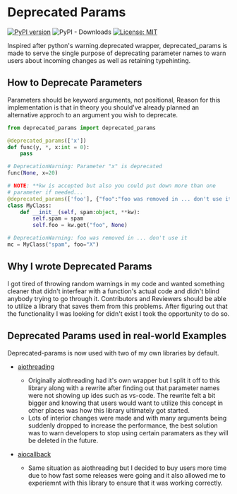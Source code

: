 # Deprecated Params 
[![PyPI version](https://badge.fury.io/py/deprecated-params.svg)](https://badge.fury.io/py/deprecated-params)
![PyPI - Downloads](https://img.shields.io/pypi/dm/deprecated-params)
[![License: MIT](https://img.shields.io/badge/License-MIT-yellow.svg)](https://opensource.org/licenses/MIT)

Inspired after python's warning.deprecated wrapper, deprecated_params is made to serve the single purpose of deprecating parameter names to warn users
about incoming changes as well as retaining typehinting.



## How to Deprecate Parameters
Parameters should be keyword arguments, not positional, Reason
for this implementation is that in theory you should've already 
planned an alternative approch to an argument you wish 
to deprecate.

```python
from deprecated_params import deprecated_params

@deprecated_params(['x'])
def func(y, *, x:int = 0):
    pass

# DeprecationWarning: Parameter "x" is deprecated
func(None, x=20)

# NOTE: **kw is accepted but also you could put down more than one 
# parameter if needed...
@deprecated_params(['foo'], {"foo":"foo was removed in ... don't use it"}, display_kw=False)
class MyClass:
    def __init__(self, spam:object, **kw):
        self.spam = spam
        self.foo = kw.get("foo", None)

# DeprecationWarning: foo was removed in ... don't use it
mc = MyClass("spam", foo="X")
```

## Why I wrote Deprecated Params
I got tired of throwing random warnings in my code and wanted something cleaner that didn't 
interfear with a function's actual code and didn't blind anybody trying to go through it. 
Contributors and Reviewers should be able to utilize a library that saves them from this problems.
After figuring out that the functionality I was looking for didn't exist I took the opportunity 
to do so.

## Deprecated Params used in real-world Examples 
Deprecated-params is now used with two of my own libraries by default. 

- [aiothreading](https://github.com/Vizonex/aiothreading)
  - Originally aiothreading had it's own wrapper but I split it off to this library along with a rewrite after finding out that
    parameter names were not showing up ides such as vs-code. The rewrite felt a bit bigger and knowing that users would want to utilize
    this concept in other places was how this library ultimately got started.
  - Lots of interior changes were made and with many arguments being suddenly dropped to increase the performance, the best solution was to warn
    developers to stop using certain paramaters as they will be deleted in the future.

- [aiocallback](https://github.com/Vizonex/aiocallback)
  - Same situation as aiothreading but I decided to buy users more time due to how fast some releases were going and it also allowed
me to experiemnt with this library to ensure that it was working correctly.


